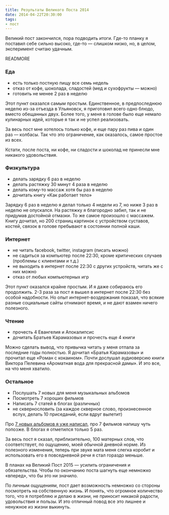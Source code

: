 ```yaml
---
title: Результаты Великого Поста 2014
date: 2014-04-22T20:30:00
tags:
- пост
---
```


Великий пост закончился, пора подводить итоги. Где-то планку я поставил себе сильно высоко, где-то — слишком низко, но, в
целом, эксперимент считаю удачным.

READMORE

### Еда
  * есть только постную пищу все семь недель
  * отказ от кофе, шоколада, сладостей (мед и сухофрукты — можно)
  * готовить не менее 2 раз в неделю

Этот пункт оказался самым простым. Единственное, в предпоследнюю неделю из-за отъезда в Ульяновск, я приготовил всего
одно блюдо, вместо обещанных двух. Более того, у меня в голове было еще немало кулинарных идей, которые я так и не успел
реализовать.

За весь пост мне хотелось только кофе, и еще пару раз пива и один раз — колбасы. Так что это ограничение, как оказалось,
самое простое из всех.

Кстати, после поста, ни кофе, ни сладости и шоколад не принесли мне никакого удовольствия.

### Физкультура
  * делать зарядку 6 раз в неделю
  * делать растяжку 30 минут 4 раза в неделю
  * делать кому-то массаж хотя бы раз в неделю
  * дочитать книгу «Как работает тело»

Зарядку 6 раз в неделю я делал только 4 недели из 7, но ниже 3 раз в неделю не опускался. На растяжку я благородно
забил, так и не придумав достойной отмазки. То же самое произошло с массажем. Книгу дочитал, но 200 страниц картинок с
устройством суставов, костей, связок в голове пребывают в состоянии полной каши.

### Интернет
  * не читать facebook, twitter, instagram (писать можно)
  * не садиться за компьютер после 22:30, кроме критических случаев (проблемы с клиентами и т.д.)
  * не выходить в интернет после 22:30 с других устройств, читать же с них можно
  * отказ от любых компьютерных игр

Этот пункт оказался крайне простым. И я даже собираюсь его продолжить. 2-3 раза за пост я вышел в интернет после 22:30
без особой надобности. Но опыт интернет-воздержания показал, что всякие разные социальные сайты отнимают время, и не
дают взамен ничего полезного.

### Чтение
  * прочесть 4 Евангелия и Апокалипсис
  * дочитать Братьев Карамазовых и прочесть еще 4 книги

Можно сделать вывод, что привычка читать у меня отпала за последние годы полностью. Я дочитал «Братья Карамазовы» и
прочитал еще «Роман с кокаином». Почти дослушал аудиоверсию книги Виктора Пелевина «Ароматная вода для прекрасной дамы».
И это все, на что меня хватило.

### Остальное
  * Послушать 7 новых для меня музыкальных альбомов
  * Посмотреть 7 хороших фильмов
  * Написать 7 статей в блогах (различных)
  * не сквернословить (за каждое скверное слово, произнесенное вслух, делать 10 приседаний, если вдруг вылетит)

Про [7 новых альбомов я уже написал](/life/2014/04/18/music/), про 7 фильмов напишу чуть попозже. В блогах я отметился
только 5 раз.

За весь пост я сказал, приблизительно, 100 матерных слов, что соответствует, по ощущению, моей обычной дневной норме. Из
полезного изменения, теперь при звуке мата меня слегка коробит и использовать его в повседневной речи я стал гораздо
меньше.

В планах на Великий Пост 2015 — усилить ограничения и обязательства. Чтобы по окончанию поста шагнуть еще немножко
«вперед», что бы это ни значило.

По личным ощущениям, пост дает возможность немножко со стороны посмотреть на собственную жизнь. И понять, что огромное
количество того, что я потребляю и делаю в жизни, не приносит никакой радости, удовольствия и пользы.
И это отличный повод все это лишнее и ненужное из жизни выкинуть.
